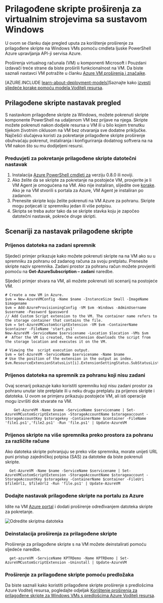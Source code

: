 <properties
   pageTitle="Kućni broj prilagođene skripte na Windows VM | Microsoft Azure"
   description="Automatiziranje zadataka konfiguracije Azure VM pomoću prilagođene skripte proširenje da pokreću skripte komponente PowerShell na udaljenom VM za Windows"
   services="virtual-machines-windows"
   documentationCenter=""
   authors="kundanap"
   manager="timlt"
   editor=""
   tags="azure-service-management"/>

<tags
   ms.service="virtual-machines-windows"
   ms.devlang="na"
   ms.topic="article"
   ms.tgt_pltfrm="vm-windows"
   ms.workload="infrastructure-services"
   ms.date="08/06/2015"
   ms.author="kundanap"/>

# <a name="custom-script-extension-for-windows-virtual-machines"></a>Prilagođene skripte proširenja za virtualnim strojevima sa sustavom Windows

U ovom se članku daje pregled uputa za korištenje proširenje za prilagođene skripte na Windows VMs pomoću cmdleta ljuske PowerShell Azure upravljanja API-ji servisa Azure.

Proširenja virtualnog računala (VM) u komponenti Microsoft i Pouzdani izdavači treće strane da biste proširili funkcionalnost na VM. Da biste saznali nastavci VM potražite u članku [Azure VM proširenja i značajke](virtual-machines-windows-extensions-features.md).

[AZURE.INCLUDE [learn-about-deployment-models](../../includes/learn-about-deployment-models-classic-include.md)]Saznajte kako [izvesti sljedeće korake pomoću modela Voditelj resursa](virtual-machines-windows-extensions-customscript.md).

## <a name="custom-script-extension-overview"></a>Prilagođene skripte nastavak pregled

S nastavkom prilagođene skripte za Windows, možete pokrenuti skripte komponente PowerShell na udaljenom VM bez prijave na njega. Skripte možete pokrenuti nakon dodjele resursa u VM ili u bilo kojem trenutku tijekom životnim ciklusom na VM bez otvaranja sve dodatne priključke. Najčešći slučajeva koristi za pokretanje prilagođene skripte proširenje obuhvaćaju pokrenut, instaliranja i konfiguriranja dodatnog softvera na na VM nakon što su mu dodijeljeni resursi.

### <a name="prerequisites-for-running-the-custom-script-extension"></a>Preduvjeti za pokretanje prilagođene skripte datotečni nastavak

1. Instalacija <a href="http://azure.microsoft.com/downloads" target="_blank">Azure PowerShell cmdleti za</a> verziju 0.8.0 ili noviji.
2. Ako želite da se skripte za pokretanje na postojeće VM, provjerite je li VM Agent je omogućena na VM. Ako nije instaliran, slijedite ove [korake](virtual-machines-windows-classic-agents-and-extensions.md). Ako je na VM stvorili s portala za Azure, VM Agent je instaliran po zadanom.
3. Prenesite skripte koju želite pokrenuti na VM Azure za pohranu. Skripte mogu potjecati iz spremniku jedan ili više potpisu.
4. Skripta se treba autor tako da se skripte stavka koju je započeo datotečni nastavak, pokreće druge skripti.

## <a name="custom-script-extension-scenarios"></a>Scenariji za nastavak prilagođene skripte

### <a name="upload-files-to-the-default-container"></a>Prijenos datoteka na zadani spremnik

Sljedeći primjer prikazuje kako možete pokrenuti skripte na na VM ako su u spremniku za pohranu od zadanog računa za svoju pretplatu. Prenesite skripte naziv spremnika. Zadani prostor za pohranu račun možete provjeriti pomoću na **Get-AzureSubscription – zadani** naredbe.

Sljedeći primjer stvara na VM, ali možete pokrenuti isti scenarij na postojeće VM.

    # Create a new VM in Azure.
    $vm = New-AzureVMConfig -Name $name -InstanceSize Small -ImageName $imagename
    $vm = Add-AzureProvisioningConfig -VM $vm -Windows -AdminUsername $username -Password $password
    // Add Custom Script extension to the VM. The container name refers to the storage container that contains the file.
    $vm = Set-AzureVMCustomScriptExtension -VM $vm -ContainerName $container -FileName 'start.ps1'
    New-AzureVM -ServiceName $servicename -Location $location -VMs $vm
    #  After the VM is created, the extension downloads the script from the storage location and executes it on the VM.

    # Viewing the  script execution output.
    $vm = Get-AzureVM -ServiceName $servicename -Name $name
    # Use the position of the extension in the output as index.
    $vm.ResourceExtensionStatusList[i].ExtensionSettingStatus.SubStatusList

### <a name="upload-files-to-a-non-default-storage-container"></a>Prijenos datoteka na spremnik za pohranu koji nisu zadani

Ovaj scenarij pokazuje kako koristiti spremniku koji nisu zadani prostor za pohranu unutar iste pretplate ili u neku drugu pretplatu za prijenos skripte i datoteka. U ovom se primjeru prikazuju postojeće VM, ali isti operacije mogu izvršiti dok stvarate na VM.

        Get-AzureVM -Name $name -ServiceName $servicename | Set-AzureVMCustomScriptExtension -StorageAccountName $storageaccount -StorageAccountKey $storagekey -ContainerName $container -FileName 'file1.ps1','file2.ps1' -Run 'file.ps1' | Update-AzureVM

### <a name="upload-scripts-to-multiple-containers-across-different-storage-accounts"></a>Prijenos skripte na više spremnika preko prostora za pohranu za različite račune

  Ako datoteka skripte pohranjuju se preko više spremnika, morate unijeti URL puni pristup zajedničkoj potpisa (SAS) za datoteke da biste pokrenuli skripte.

      Get-AzureVM -Name $name -ServiceName $servicename | Set-AzureVMCustomScriptExtension -StorageAccountName $storageaccount -StorageAccountKey $storagekey -ContainerName $container -FileUri $fileUrl1, $fileUrl2 -Run 'file.ps1' | Update-AzureVM


### <a name="add-the-custom-script-extension-from-the-azure-portal"></a>Dodajte nastavak prilagođene skripte na portalu za Azure

Idite na VM <a href="https://portal.azure.com/ " target="_blank">Azure portal</a> i dodati proširenje određivanjem datoteka skripte za pokretanje.

  ![Odredite skriptna datoteka][5]


### <a name="uninstall-the-custom-script-extension"></a>Deinstalacija proširenja za prilagođene skripte

Proširenje za prilagođene skripte s na VM možete deinstalirati pomoću sljedeće naredbe.

      get-azureVM -ServiceName KPTRDemo -Name KPTRDemo | Set-AzureVMCustomScriptExtension -Uninstall | Update-AzureVM

### <a name="use-the-custom-script-extension-with-templates"></a>Proširenje za prilagođene skripte pomoću predložaka

Da biste saznali kako koristiti prilagođene skripte proširenje s predlošcima Azure Voditelj resursa, pogledajte odjeljak [Korištenje proširenja za prilagođene skripte za Windows VMs s predlošcima Azure Voditelj resursa](virtual-machines-windows-extensions-customscript.md).

<!--Image references-->
[5]: ./media/virtual-machines-windows-classic-extensions-customscript/addcse.png
